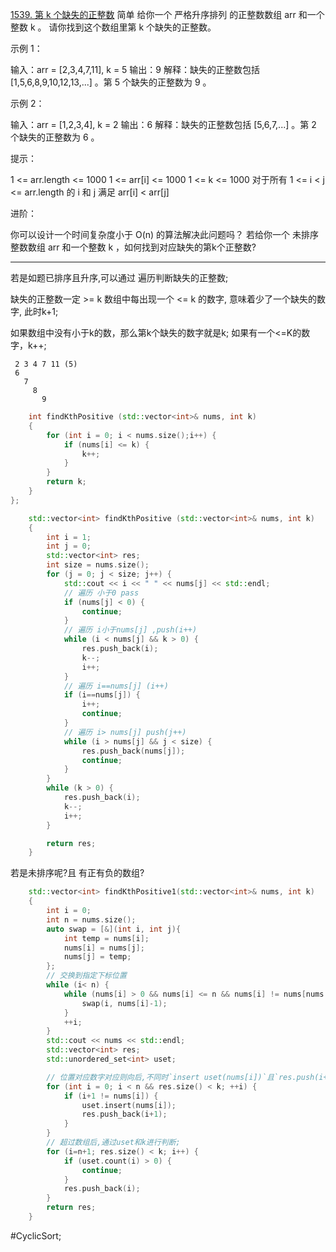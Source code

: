 [1539. 第 k 个缺失的正整数](https://leetcode.cn/problems/kth-missing-positive-number/description/)
简单
给你一个 严格升序排列 的正整数数组 arr 和一个整数 k 。
请你找到这个数组里第 k 个缺失的正整数。

示例 1：

输入：arr = [2,3,4,7,11], k = 5
输出：9
解释：缺失的正整数包括 [1,5,6,8,9,10,12,13,...] 。第 5 个缺失的正整数为 9 。

示例 2：

输入：arr = [1,2,3,4], k = 2
输出：6
解释：缺失的正整数包括 [5,6,7,...] 。第 2 个缺失的正整数为 6 。

提示：

1 <= arr.length <= 1000
1 <= arr[i] <= 1000
1 <= k <= 1000
对于所有 1 <= i < j <= arr.length 的 i 和 j 满足 arr[i] < arr[j]

进阶：

你可以设计一个时间复杂度小于 O(n) 的算法解决此问题吗？
若给你一个 未排序整数数组 arr 和一个整数 k ，如何找到对应缺失的第k个正整数?
---- ----
若是如题已排序且升序,可以通过 遍历判断缺失的正整数;

缺失的正整数一定 >= k
数组中每出现一个 <= k 的数字, 意味着少了一个缺失的数字, 此时k+1;

如果数组中没有小于k的数，那么第k个缺失的数字就是k;
如果有一个<=K的数字，k++;
```
 2 3 4 7 11 (5)
 6
   7
     8
       9
```
```cpp
    int findKthPositive (std::vector<int>& nums, int k)
    {
        for (int i = 0; i < nums.size();i++) {
            if (nums[i] <= k) {
                k++;
            }
        }
        return k;
    }
};
```

```cpp
    std::vector<int> findKthPositive (std::vector<int>& nums, int k)
    {
        int i = 1;
        int j = 0;
        std::vector<int> res;
        int size = nums.size();
        for (j = 0; j < size; j++) {
            std::cout << i << " " << nums[j] << std::endl;
            // 遍历 小于0 pass
            if (nums[j] < 0) {
                continue;
            }
            // 遍历 i小于nums[j] ,push(i++)
            while (i < nums[j] && k > 0) {
                res.push_back(i);
                k--;
                i++;
            }
            // 遍历 i==nums[j] (i++)
            if (i==nums[j]) {
                i++;
                continue;
            }
            // 遍历 i> nums[j] push(j++)
            while (i > nums[j] && j < size) {
                res.push_back(nums[j]);
                continue;
            }
        }
        while (k > 0) {
            res.push_back(i);
            k--;
            i++;
        }

        return res;
    }
```
若是未排序呢?且 有正有负的数组?
```cpp
    std::vector<int> findKthPositive1(std::vector<int>& nums, int k)
    {
        int i = 0;
        int n = nums.size();
        auto swap = [&](int i, int j){
            int temp = nums[i];
            nums[i] = nums[j];
            nums[j] = temp;
        };
        // 交换到指定下标位置
        while (i< n) {
            while (nums[i] > 0 && nums[i] <= n && nums[i] != nums[nums[i]-1]) {
                swap(i, nums[i]-1);
            }
            ++i;
        }
        std::cout << nums << std::endl;
        std::vector<int> res;
        std::unordered_set<int> uset;

        // 位置对应数字对应则向后,不同时`insert uset(nums[i])`且`res.push(i+1)`
        for (int i = 0; i < n && res.size() < k; ++i) {
            if (i+1 != nums[i]) {
                uset.insert(nums[i]);
                res.push_back(i+1);
            }
        }
        // 超过数组后,通过uset和k进行判断;
        for (i=n+1; res.size() < k; i++) {
            if (uset.count(i) > 0) {
                continue;
            }
            res.push_back(i);
        }
        return res;
    }
```
#CyclicSort;

